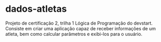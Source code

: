 # dados-atletas
Projeto de certificação 2, trilha 1 Lógica de Programação do devstart. Consiste em criar uma aplicação capaz de receber informações de um atleta, bem como calcular parâmetros e exibi-los para o usuário.
